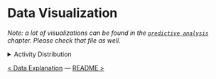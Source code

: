 # Data Visualization

*Note: a lot of visualizations can be found in the [`predictive analysis`](../Predictive%20Analysis/visualizing_the_outcome_of_a_model.md) chapter. Please check that file as well.*

<details><summary>Activity Distribution</summary>

This has already been shown in the [data exploration](data_exploration.md) chapter. The distribution of all lab activities. After visualizing this it was clear that `springen` and `traplopen` was measured differently compared to the other activities.

![](../Images/Data%20Preprocessing/activity-distribution.png)

</details>

[<  Data Explanation](data_explanation.md) — [README >](../README.md)